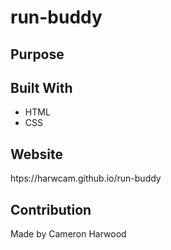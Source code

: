 # run-buddy

## Purpose

## Built With
* HTML
* CSS

## Website
htps://harwcam.github.io/run-buddy

## Contribution 

Made by Cameron Harwood
